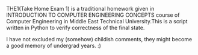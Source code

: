 THE1(Take Home Exam 1) is a traditional homework given in INTRODUCTION TO COMPUTER ENGINEERING CONCEPTS course of Computer Engineering in Middle East Technical University.This is a script written in Python to verify correctness of the final state.

I have not excluded my (somehow) childish comments, they might become a good memory of undergrad years. :)
